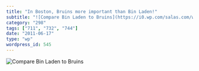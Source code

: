 ```yaml
---
title: "In Boston, Bruins more important than Bin Laden!"
subtitle: "![Compare Bin Laden to Bruins](https://i0.wp.com/salas.com/wp-content/uploads/2011/06/34591-compare-..."
category: "298"
tags: ["711", "732", "744"]
date: "2011-06-17"
type: "wp"
wordpress_id: 545
---
```

![Compare Bin Laden to Bruins](https://i0.wp.com/salas.com/wp-content/uploads/2011/06/34591-compare-bin-laden-to-bruins.jpg?resize=493%2C600&ssl=1)